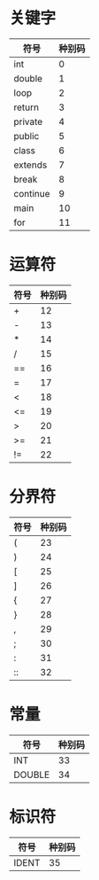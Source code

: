 # 关键字
|  符号   | 种别码  |
|  ----  | ----  |
|int|0|
|double|1|
|loop|2|
|return|3|
|private|4|
|public|5|
|class|6|
|extends|7|
|break|8|
|continue|9|
|main|10|
|for|11|

# 运算符
|  符号   | 种别码  |
|  ----  | ----  |
|+|12|
|-|13|
|*|14|
|/|15|
|==|16|
|=|17|
|<|18|
|<=|19|
|>|20|
|>=|21|
|!=|22|

# 分界符
|  符号   | 种别码  |
|  ----  | ----  |
|(|23|
|)|24|
|[|25|
|]|26|
|{|27|
|}|28|
|,|29|
|;|30|
|:|31|
|::|32|

# 常量
|符号|种别码|
|----|----|
|INT|33|
|DOUBLE|34|

# 标识符
|符号|种别码|
|----|----|
|IDENT|35|